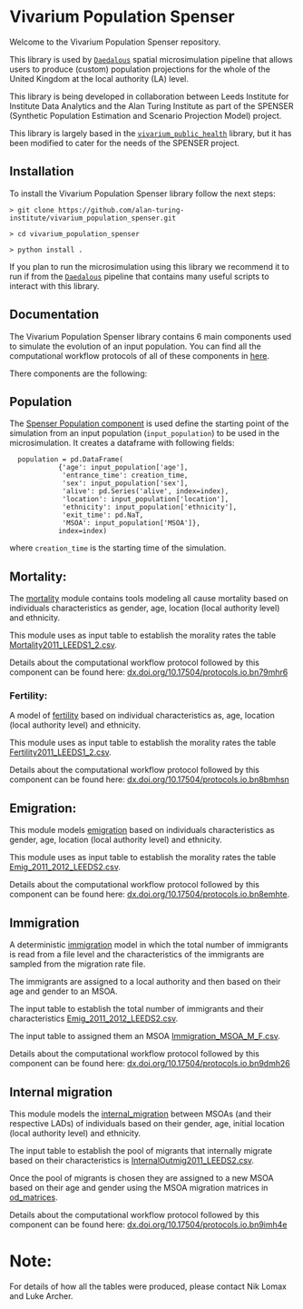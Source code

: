 # Vivarium Population Spenser

Welcome to the Vivarium Population Spenser repository.


This library is used by [``Daedalous``](https://github.com/alan-turing-institute/daedalus) spatial microsimulation pipeline that allows users to produce 
(custom) population projections for the whole of the United Kingdom at the local authority (LA) level.

This library is being developed in collaboration between Leeds Institute for Institute Data Analytics and the Alan Turing 
Institute as part of the SPENSER (Synthetic Population Estimation and Scenario Projection Model) project.


This library is largely based in the [``vivarium_public_health``](https://github.com/ihmeuw/vivarium_public_health.git) library,
but it has been modified to cater for the needs of the SPENSER project.

## Installation

To install the Vivarium Population Spenser library follow the next steps:

  ``> git clone https://github.com/alan-turing-institute/vivarium_population_spenser.git``

  ``> cd vivarium_population_spenser``

  ``> python install .``
  
 
 If you plan to run the microsimulation using this library we recommend it to run if from the [``Daedalous``](https://github.com/alan-turing-institute/daedalus) pipeline 
 that contains many useful scripts to interact with this library.

## Documentation


The Vivarium Population Spenser library contains 6 main components used to simulate the
evolution of an input population. You can find all the computational workflow protocols of all of these components in [here](https://www.protocols.io/workspaces/spenser).


There components are the following:

## Population

The [Spenser Population component](src/vivarium_population_spenser/population/spenser_population.py) is used define the starting point of
 the simulation from an input population (```input_population```) to be used in the microsimulation. 
 It creates a dataframe with following fields:

```
  population = pd.DataFrame(
            {'age': input_population['age'],
             'entrance_time': creation_time,
             'sex': input_population['sex'],
             'alive': pd.Series('alive', index=index),
             'location': input_population['location'],
             'ethnicity': input_population['ethnicity'],
             'exit_time': pd.NaT,
             'MSOA': input_population['MSOA']},
            index=index)
```

where ```creation_time``` is the starting time of the simulation.
 
## Mortality:

The [mortality](src/vivarium_population_spenser/mortality.py) module contains tools modeling all cause mortality based on individuals characteristics as
gender, age, location (local authority level) and ethnicity.

This module uses as input table to establish the morality rates the table [Mortality2011_LEEDS1_2.csv](persistant_data/Mortality2011_LEEDS1_2.csv).

Details about the computational workflow protocol followed by this component can be found here: [dx.doi.org/10.17504/protocols.io.bn79mhr6](dx.doi.org/10.17504/protocols.io.bn79mhr6) 

### Fertility:

A model of [fertility](src/vivarium_population_spenser/add_new_birth_cohorts.py) based on individual characteristics as, age, location (local authority level) and ethnicity.

This module uses as input table to establish the morality rates the table [Fertility2011_LEEDS1_2.csv](persistant_data/Fertility2011_LEEDS1_2.csv).

Details about the computational workflow protocol followed by this component can be found here: [dx.doi.org/10.17504/protocols.io.bn8bmhsn](dx.doi.org/10.17504/protocols.io.bn8bmhsn)

## Emigration:

This module models [emigration](src/vivarium_population_spenser/emigration.py) based on individuals characteristics as
gender, age, location (local authority level) and ethnicity.

This module uses as input table to establish the morality rates the table [Emig_2011_2012_LEEDS2.csv](persistant_data/Emig_2011_2012_LEEDS2.csv).

Details about the computational workflow protocol followed by this component can be found here: [dx.doi.org/10.17504/protocols.io.bn8emhte](dx.doi.org/10.17504/protocols.io.bn8emhte). 

## Immigration

A deterministic [immigration](src/vivarium_population_spenser/immigration.py) model in which the total number of immigrants is read from a file
level and the characteristics of the immigrants are sampled from the migration rate file.

The immigrants are assigned to a local authority and then based on their age and gender to an MSOA. 

The input table to establish the total number of immigrants
 and their characteristics [Emig_2011_2012_LEEDS2.csv](persistant_data/Emig_2011_2012_LEEDS2.csv).

The input table to assigned them an MSOA [Immigration_MSOA_M_F.csv](persistant_data/Immigration_MSOA_M_F.csv).

Details about the computational workflow protocol followed by this component can be found here: [dx.doi.org/10.17504/protocols.io.bn9dmh26](dx.doi.org/10.17504/protocols.io.bn9dmh26)


## Internal migration

This module models  the [internal_migration](src/vivarium_population_spenser/internal_migration.py) between MSOAs (and their
respective LADs) of individuals based on their gender, age, initial location (local authority level) and ethnicity.

The input table to establish the pool of migrants that internally migrate based on 
 their characteristics is [InternalOutmig2011_LEEDS2.csv](persistant_data/InternalOutmig2011_LEEDS2.csv).
 
 Once the pool of migrants is chosen they are assigned to a new MSOA based on their age and gender using the
 MSOA migration matrices in [od_matrices](persistant_data/od_matrices).
 
 Details about the computational workflow protocol followed by this component can be found here: [dx.doi.org/10.17504/protocols.io.bn9imh4e](dx.doi.org/10.17504/protocols.io.bn9imh4e) 
 
 
# Note:

For details of how all the tables were produced, please contact Nik Lomax and Luke Archer. 
